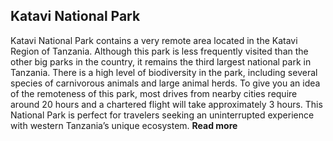 ## Katavi National Park

Katavi National Park contains a very remote area located in the Katavi Region of Tanzania. Although this park is less frequently visited than the other big parks in the country, it remains the third largest national park in Tanzania. There is a high level of biodiversity in the park, including several species of carnivorous animals and large animal herds. To give you an idea of the remoteness of this park, most drives from nearby cities require around 20 hours and a chartered flight will take approximately 3 hours. This National Park is perfect for travelers seeking an uninterrupted experience with western Tanzania’s unique ecosystem. __Read more__
